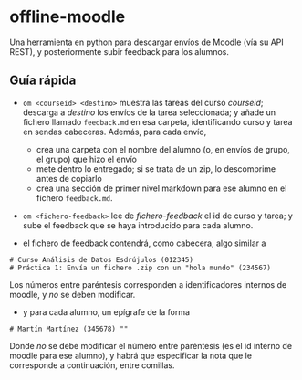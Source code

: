 # offline-moodle

Una herramienta en python para descargar envíos de Moodle (vía su API REST), y posteriormente subir feedback para los alumnos.

## Guía rápida

- `om <courseid> <destino>` muestra las tareas del curso *courseid*; descarga a *destino* los envíos de la tarea seleccionada; y añade un fichero llamado `feedback.md` en esa carpeta, identificando curso y tarea en sendas cabeceras. Además, para cada envío,
    + crea una carpeta con el nombre del alumno (o, en envíos de grupo, el grupo) que hizo el envío
    + mete dentro lo entregado; si se trata de un zip, lo descomprime antes de copiarlo
    + crea una sección de primer nivel markdown para ese alumno en el fichero `feedback.md`.
 
- `om <fichero-feedback>` lee de *fichero-feedback* el id de curso y tarea; y sube el feedback que se haya introducido para cada alumno.

- el fichero de feedback contendrá, como cabecera, algo similar a 
~~~
# Curso Análisis de Datos Esdrújulos (012345)
# Práctica 1: Envía un fichero .zip con un "hola mundo" (234567)
~~~

Los números entre paréntesis corresponden a identificadores internos de moodle, y *no* se deben modificar.

- y para cada alumno, un epígrafe de la forma 
~~~
# Martín Martínez (345678) ""
~~~

Donde *no* se debe modificar el número entre paréntesis (es el id interno de moodle para ese alumno), y habrá que especificar la nota que le corresponde a continuación, entre comillas.
